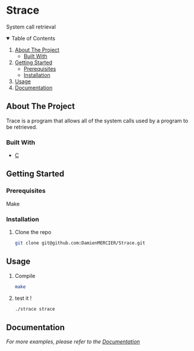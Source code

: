 # Strace
System call retrieval

<details open="open">
  <summary>Table of Contents</summary>
  <ol>
    <li>
      <a href="#about-the-project">About The Project</a>
      <ul>
        <li><a href="#built-with">Built With</a></li>
      </ul>
    </li>
    <li>
      <a href="#getting-started">Getting Started</a>
      <ul>
        <li><a href="#prerequisites">Prerequisites</a></li>
        <li><a href="#installation">Installation</a></li>
      </ul>
    </li>
    <li><a href="#usage">Usage</a></li>
    <li><a href="#documentation">Documentation</a></li>
  </ol>
</details>

<!-- ABOUT THE PROJECT -->
## About The Project

Trace is a program that allows all of the system calls used by a program to be retrieved. 

### Built With

* [C](https://devdocs.io/c/)

<!-- GETTING STARTED -->
## Getting Started

### Prerequisites

Make

### Installation

1. Clone the repo
   ```sh
   git clone git@github.com:DamienMERCIER/Strace.git
   ```

<!-- USAGE EXAMPLES -->
## Usage

1. Compile 
   ```sh
   make
   ```
3. test it !
   ```sh
   ./strace strace
   ```
## Documentation
_For more examples, please refer to the [Documentation](https://devdocs.io/c/)_ </br>
